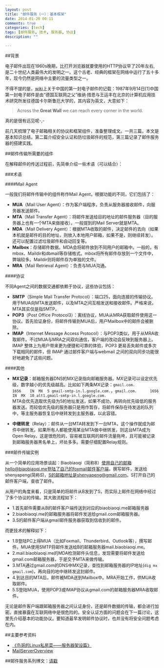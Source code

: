 ```yaml
---
layout: post
title: "邮件服务（一）：基本框架"
date: 2014-01-20 00:11
comments: true
categories: [tech]
tags: [邮件服务, 技术, 服务器, 协议]
description: ""

---
```



##背景

电子邮件出现在1960s晚期，比打开浏览器就要使用的HTTP协议早了20年左右,是二十世纪人类最伟大的发明之一。这个古老、经典的框架在网络中运行了五十多年，现今仍然是网络中主要的流量类型之一。

不得不提的是，[wiki](http://zh.wikipedia.org/wiki/%E7%94%B5%E5%AD%90%E9%82%AE%E4%BB%B6)上关于中国的第一封电子邮件的记载：1987年9月14日[1]中国第一封电子邮件是由“德国互联网之父”维纳·措恩与王运丰在北京的计算机应用技术研究所发往德国卡尔斯鲁厄大学的，其内容为英文，大意如下：

> Across the **Great Wall** we can reach every corner in the world.

真的是很有远见呢-,-

前几天梳理了电子邮箱相关的协议和框架组件，准备整理成文。一共三篇，本文是基本知识总结，第二篇介绍安全认证和防垃圾邮件的规范，第三篇记录了邮件服务器的搭建实践。

<!--more-->
##邮件传输所需要的组件

在解释邮件的传送过程前，先简单介绍一些术语（可以结合）：

###术语

####Mail Agent

一般我们将邮件传输中的组件称作Mail Agent，根据功能的不同，它们包括了：

* **MUA**（Mail User Agent）：作为客户端程序，负责从服务器接收邮件，向服务器发送邮件。
* **MTA**（Mail Transfer Agent）：将邮件发送给目的地址的邮件服务器（目的服务器上也有一个MTA来做接收）。一般提到的Mail Server就是MTA。
* **MDA**（Mail Delivery Agent）：根据MTA收取的邮件，决定邮件的去向（如果本机就是邮件的目的地址，则放入本地用户邮箱，如果不是，则继续转发）。还可以配置过滤垃圾邮件和自动回复等。
* **Mailbox**：存储邮件数据。MDA会将邮件放到不同用户的邮箱中。一般的，有mbox、Maildir和dbmail等存储格式。mbox将所有邮件存放到一个文件中，弊端较多。Maildir则将邮件存为单独的文件。
* **MRA**（Mail Retrieval Agent）：负责与MUA沟通。

####协议

不同Agent之间的数据交通都依赖于协议，这些协议包括：

* **SMTP**（Simple Mail Transfer Protocol）：端口25，面向连接的传输协议。用于MUA向MTA发送邮件，以及MTA之间互相发送和接收邮件。严格来说，MTA其实仅是指SMTP。
* **POP3**（Post Office Protocol3）：离线协议，MUA从MRA获取邮件使用这一协议。首先验证身份，将邮件传输到MUA后，用户Mailbox中的邮件会被删除。
* **IMAP**（Internet Message Access Protocol）：与POP3类似，用于从MRA收取邮件。不过MUA与MRA之间双向通信，客户端的改动会反映到服务器上。IMAP 整体上为用户带来更为便捷和可靠的体验，POP3 更易丢失邮件或多次下载相同的邮件，但 IMAP 通过邮件客户端与webmail 之间的双向同步功能很好地避免了这些问题。

####其他

* **MX记录**：邮箱服务器DNS的MX记录指向邮箱服务器。MX记录可以设定优先级，数字越小的优先级越高。比如如下两条MX记录：`gmail.com.		1656	IN	MX	5 gmail-smtp-in.l.google.com.`，`gmail.com.		1656	IN	MX	10 alt1.gmail-smtp-in.l.google.com.`	
	MTA会优先选取优先级为5的地址发送，如果不成功，再转向优先级低的服务器发送。而较低优先级的服务器只是用作暂存，将邮件保存在待发送的队列中，等主服务器恢复后中继转发到主服务器，以此容错。

* **中继转发**（Relay）：邮件从一台MTA转发到下一台MTA，这个操作就成为邮件中继转发。如果所有人都能使用某台MTA做中继转发，则这台MTA成为Open Relay。这是很危险的，容易被互联网的邮件流量拖垮，且可能被记录到邮箱服务器黑名单上，坏处多多。需要仔细配置Relay规则。


###邮件传输实例


从一个简单的应用场景谈起：Biaobiaoqi（简称B）使用自己的邮箱hello@biaobiaoqi.me登陆了自己的foxmail邮件客户端，撰写邮件，发送给shenyapeng(简称S)，S的邮箱地址是shenyapeng@gmail.com。S打开自己的邮件客户端，查收了邮件。

从用户的角度来看，只是简单的将邮件从B发到了S，而实际上邮件在网络中经过了多个协议的传输。其大致流程如下：

* 1.首先邮件需要从B的邮件客户端传送到对应的biaobiaoqi.me邮箱服务器
* 2.biaobiaoqi.me的邮箱服务器将邮件发送给gmail.com邮箱服务器。
* 3.S的邮件客户端从gmail邮件服务器获取到信收到的邮件。


而更技术的解释如下：

* 1.B登陆PC上得MUA（比如Foxmail、Thunderbird、Outlook等），撰写邮件。MUA使用SMTP将邮件发送给B的邮箱服务器mail.biaobiaoqi.me。
* 2.mail.biaobiaoqi.me的MDA检测邮件头信息，发现需要将邮件发送给gmail.com邮箱服务器，于是交予MTA来做传输。
* 3.MTA通过gmail.com的DNS中MX记录，查找到邮箱服务器的IP地址(`dig mx gmail.com`)，再向目的地中继转发这封邮件。
* 4.到达目的MTA后，邮件被MDA送到Mailbox中。MRA开始工作，供MUA收取邮件。
* 5.S登陆MUA，使用POP3或IMAP协议从gmail.com的邮箱服务器MRA收取邮件。


无论是邮件客户端跟邮箱服务器之间认证身份，还是邮件数据的传输，都会进行加密。直接暴露在互联网络中是很危险的。安全认证方面的问题会在下一篇讨论，这里先介绍基本的功能协议。要知道最早发明邮件协议时，也并没有将安全问题考虑在内。


##主要参考资料

* [《鸟哥的Linux私房菜——服务器架设篇》](http://vbird.dic.ksu.edu.tw/linux_server/0380mail.php)
* [MailServerOverview](http://wiki2.dovecot.org/MailServerOverview )


##邮件服务系列博文：[请戳](http://biaobiaoqi.me/tags/you-jian-fu-wu/)

